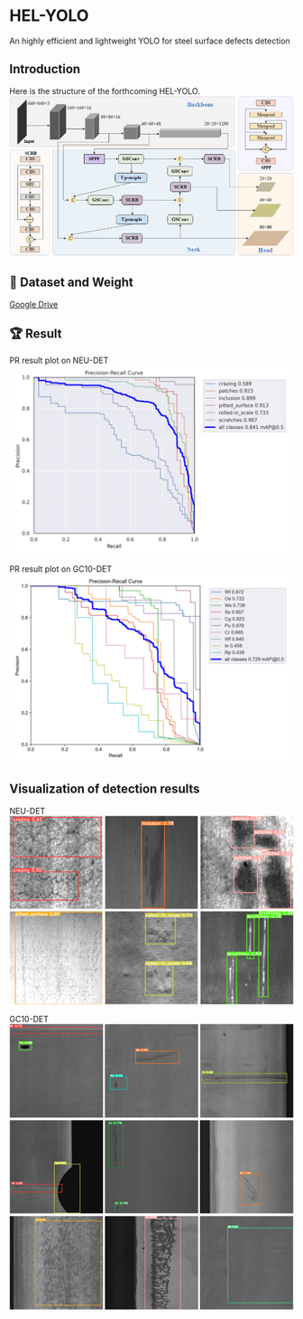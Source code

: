 # HEL-YOLO
An highly efficient and lightweight YOLO for steel surface defects detection

## Introduction
Here is the structure of the forthcoming HEL-YOLO.
<img src="assets/HEL-YOLO.png">

## :open_file_folder: Dataset and Weight
[Google Drive](https://drive.google.com/drive/folders/1D2u82IgJvb5dgvbWSDDkixV1URJBTvRZ?usp=drive_link)

## :trophy: Result

PR result plot on NEU-DET
<img src="assets/PR_curve1.png">


PR result plot on GC10-DET
<img src="assets/PR_curve2.png">

## Visualization of detection results

NEU-DET
<img src="assets/NEUTest.png">


GC10-DET
<img src="assets/GCTest.png">
